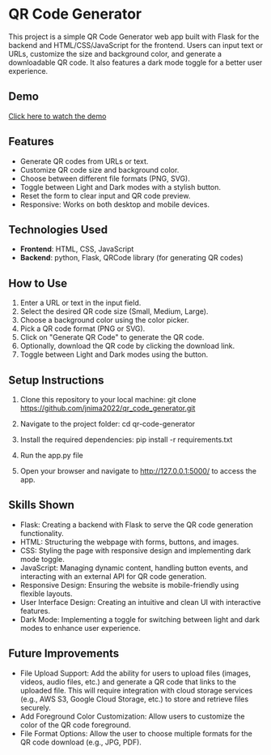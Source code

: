 # QR Code Generator

This project is a simple QR Code Generator web app built with Flask for the backend and HTML/CSS/JavaScript for the frontend. Users can input text or URLs, customize the size and background color, and generate a downloadable QR code. It also features a dark mode toggle for a better user experience.

## Demo
[Click here to watch the demo](https://private-user-images.githubusercontent.com/121528869/413193370-b25c8221-a3f6-4bc2-a2b6-9a11f99c83ef.mp4?jwt=eyJhbGciOiJIUzI1NiIsInR5cCI6IkpXVCJ9.eyJpc3MiOiJnaXRodWIuY29tIiwiYXVkIjoicmF3LmdpdGh1YnVzZXJjb250ZW50LmNvbSIsImtleSI6ImtleTUiLCJleHAiOjE3Mzk1MTYzMzQsIm5iZiI6MTczOTUxNjAzNCwicGF0aCI6Ii8xMjE1Mjg4NjkvNDEzMTkzMzcwLWIyNWM4MjIxLWEzZjYtNGJjMi1hMmI2LTlhMTFmOTljODNlZi5tcDQ_WC1BbXotQWxnb3JpdGhtPUFXUzQtSE1BQy1TSEEyNTYmWC1BbXotQ3JlZGVudGlhbD1BS0lBVkNPRFlMU0E1M1BRSzRaQSUyRjIwMjUwMjE0JTJGdXMtZWFzdC0xJTJGczMlMkZhd3M0X3JlcXVlc3QmWC1BbXotRGF0ZT0yMDI1MDIxNFQwNjUzNTRaJlgtQW16LUV4cGlyZXM9MzAwJlgtQW16LVNpZ25hdHVyZT1mMjk5MjFjNTVlYTg5OWEyYTBmZjdhZmU5Mzk1OGMyZTc3NGIyOWVlZmIzMjk2NzJkNWViODViZTAyOTNiNDA0JlgtQW16LVNpZ25lZEhlYWRlcnM9aG9zdCJ9.Sfr1FVGbYacmhNDFmlpc7Z6yljtE6lBQXlWWy8UZQdM)

## Features

- Generate QR codes from URLs or text.
- Customize QR code size and background color.
- Choose between different file formats (PNG, SVG).
- Toggle between Light and Dark modes with a stylish button.
- Reset the form to clear input and QR code preview.
- Responsive: Works on both desktop and mobile devices.

## Technologies Used

- **Frontend**: HTML, CSS, JavaScript
- **Backend**: python, Flask, QRCode library (for generating QR codes)

## How to Use

1. Enter a URL or text in the input field.
2. Select the desired QR code size (Small, Medium, Large).
3. Choose a background color using the color picker.
4. Pick a QR code format (PNG or SVG).
5. Click on "Generate QR Code" to generate the QR code.
6. Optionally, download the QR code by clicking the download link.
7. Toggle between Light and Dark modes using the button.

## Setup Instructions

1. Clone this repository to your local machine:
    git clone <https://github.com/jnima2022/qr_code_generator.git>

2. Navigate to the project folder:
    cd qr-code-generator

3. Install the required dependencies:
    pip install -r requirements.txt

4. Run the app.py file

5. Open your browser and navigate to http://127.0.0.1:5000/ to access the app.

## Skills Shown

- Flask: Creating a backend with Flask to serve the QR code generation functionality.
- HTML: Structuring the webpage with forms, buttons, and images.
- CSS: Styling the page with responsive design and implementing dark mode toggle.
- JavaScript: Managing dynamic content, handling button events, and interacting with an external API for QR code generation.
- Responsive Design: Ensuring the website is mobile-friendly using flexible layouts.
- User Interface Design: Creating an intuitive and clean UI with interactive features.
- Dark Mode: Implementing a toggle for switching between light and dark modes to enhance user experience.

## Future Improvements

- File Upload Support: Add the ability for users to upload files (images, videos, audio files, etc.) and generate a QR code that links to the uploaded file. This will require integration with cloud storage services (e.g., AWS S3, Google Cloud Storage, etc.) to store and retrieve files securely.
- Add Foreground Color Customization: Allow users to customize the color of the QR code foreground.
- File Format Options: Allow the user to choose multiple formats for the QR code download (e.g., JPG, PDF).